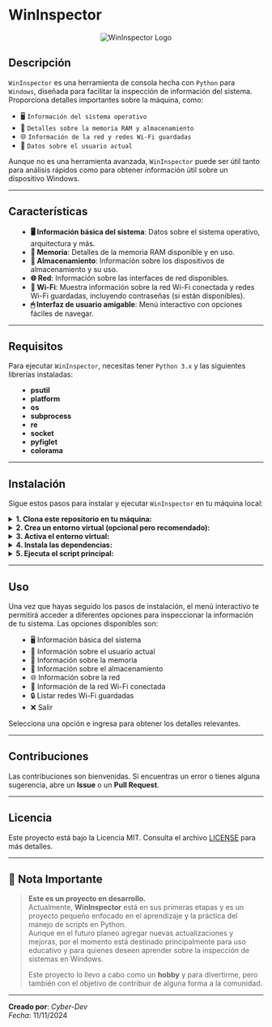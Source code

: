 # WinInspector
<p align="center">
  <p align="center">
    <img src="https://github.com/user-attachments/assets/5ba1c7cb-9b0a-405b-a1ec-c898bbaf4cb6" alt="WinInspector Logo" />
  </p>
</p>

## Descripción
`WinInspector` es una herramienta de consola hecha con `Python` para `Windows`, diseñada para facilitar la inspección de información del sistema. Proporciona detalles importantes sobre la máquina, como:

- 🖥 `Información del sistema operativo`
- 🧠 `Detalles sobre la memoria RAM y almacenamiento`
- 🌐 `Información de la red y redes Wi-Fi guardadas`
- 👤 `Datos sobre el usuario actual`

Aunque no es una herramienta avanzada, `WinInspector` puede ser útil tanto para análisis rápidos como para obtener información útil sobre un dispositivo Windows.

---

## Características
<div style="margin-left: 20px;">
  <ul>
    <li><b>🖥 Información básica del sistema</b>: Datos sobre el sistema operativo, arquitectura y más.</li>
    <li><b>🧠 Memoria</b>: Detalles de la memoria RAM disponible y en uso.</li>
    <li><b>💾 Almacenamiento</b>: Información sobre los dispositivos de almacenamiento y su uso.</li>
    <li><b>🌐 Red</b>: Información sobre las interfaces de red disponibles.</li>
    <li><b>📶 Wi-Fi</b>: Muestra información sobre la red Wi-Fi conectada y redes Wi-Fi guardadas, incluyendo contraseñas (si están disponibles).</li>
    <li><b>🖱 Interfaz de usuario amigable</b>: Menú interactivo con opciones fáciles de navegar.</li>
  </ul>
</div>

---

## Requisitos
Para ejecutar `WinInspector`, necesitas tener `Python 3.x` y las siguientes librerías instaladas:

<div style="margin-left: 20px;">
  <ul>
    <li><b>psutil</b></li>
    <li><b>platform</b></li>
    <li><b>os</b></li>
    <li><b>subprocess</b></li>
    <li><b>re</b></li>
    <li><b>socket</b></li>
    <li><b>pyfiglet</b></li>
    <li><b>colorama</b></li>
  </ul>
</div>

---

## Instalación

Sigue estos pasos para instalar y ejecutar `WinInspector` en tu máquina local:

<details>
  <summary><b>1. Clona este repositorio en tu máquina:</b></summary>
  <pre><code>git clone https://github.com/CyberD-E-V/WinInspector.git
cd WinInspector</code></pre>
</details>

<details>
  <summary><b>2. Crea un entorno virtual (opcional pero recomendado):</b></summary>
  <pre><code>python -m venv env</code></pre>
</details>

<details>
  <summary><b>3. Activa el entorno virtual:</b></summary>
  <pre><code>.\env\Scripts\activate</code></pre>
</details>

<details>
  <summary><b>4. Instala las dependencias:</b></summary>
  <pre><code>pip install -r requirements.txt</code></pre>
</details>

<details>
  <summary><b>5. Ejecuta el script principal:</b></summary>
  <pre><code>python wininspector.py</code></pre>
</details>

---

## Uso

Una vez que hayas seguido los pasos de instalación, el menú interactivo te permitirá acceder a diferentes opciones para inspeccionar la información de tu sistema. Las opciones disponibles son:

<div style="margin-left: 20px;">
  <ul>
    <li>🖥 Información básica del sistema</li>
    <li>👤 Información sobre el usuario actual</li>
    <li>🧠 Información sobre la memoria</li>
    <li>💾 Información sobre el almacenamiento</li>
    <li>🌐 Información sobre la red</li>
    <li>📶 Información de la red Wi-Fi conectada</li>
    <li>🔒 Listar redes Wi-Fi guardadas</li>
    <li>❌ Salir</li>
  </ul>
</div>

Selecciona una opción e ingresa para obtener los detalles relevantes.

---

## Contribuciones

Las contribuciones son bienvenidas. Si encuentras un error o tienes alguna sugerencia, abre un **Issue** o un **Pull Request**.

---

## Licencia

Este proyecto está bajo la Licencia MIT. Consulta el archivo [LICENSE](LICENSE) para más detalles.

---

## 📝 Nota Importante

> **Este es un proyecto en desarrollo.**  
> Actualmente, **WinInspector** está en sus primeras etapas y es un proyecto pequeño enfocado en el aprendizaje y la práctica del manejo de scripts en Python.  
> Aunque en el futuro planeo agregar nuevas actualizaciones y mejoras, por el momento está destinado principalmente para uso educativo y para quienes deseen aprender sobre la inspección de sistemas en Windows.  
>  
> Este proyecto lo llevo a cabo como un **hobby** y para divertirme, pero también con el objetivo de contribuir de alguna forma a la comunidad.  

---

**Creado por**: *Cyber-Dev*  
*Fecha*: 11/11/2024
